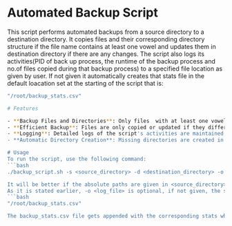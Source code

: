 # Automated Backup Script

This script performs automated backups from a source directory to a destination directory. It copies files and their corresponding directory structure if the file name contains at least one vowel and updates them in destination directory if there are any changes. The script also logs its activities(PID of back up process, the runtime of the backup process and no.of files copied during that backup process) to a specified file location as given by user. If not given it automatically creates that stats file in the default loacation set at the starting of the script that is:
```bash
"/root/backup_stats.csv"

# Features

- **Backup Files and Directories**: Only files  with at least one vowel in their names are processed.
- **Efficient Backup**: Files are only copied or updated if they differ from the destination.
- **Logging**: Detailed logs of the script's activities are maintained.
- **Automatic Directory Creation**: Missing directories are created in the destination path.

# Usage
To run the script, use the following command:
```bash
./backup_script.sh -s <source_directory> -d <destination_directory> -o <log_file>

It will be better if the absolute paths are given in <source_directory> and <destination_directory> and <log_file>.
As it is stated earlier, -o <log_file> is optional, if not given, the stats will be automatically stored in the file location:
```bash
"/root/backup_stats.csv"

The backup_stats.csv file gets appended with the corresponding stats whenever the script file gets executed.
